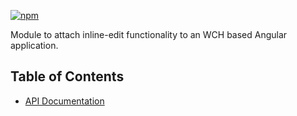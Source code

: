 [![npm](https://img.shields.io/npm/v/@acoustic-content-sdk/ng-edit.svg?style=flat-square)](https://www.npmjs.com/package/@acoustic-content-sdk/ng-edit)

Module to attach inline-edit functionality to an WCH based Angular application.

## Table of Contents

- [API Documentation](./markdown/ng-edit.md)

